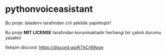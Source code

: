 # pythonvoiceasistant
Bu proje: laladevv tarafından crli şekilde yapılmıştır!

Bu proje **MIT LICENSE** tarafından korunmaktadır herhangi bir çalıntı durumu yasaktır

İletişim discord: https://discord.gg/KTkCr69pse
